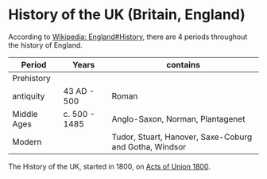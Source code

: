 # History of the UK (Britain, England)

According to [Wikipedia: England#History](https://en.wikipedia.org/wiki/England#History), there are 4 periods throughout the history of England.


Period|Years|contains
--|--|--
Prehistory|
antiquity|43 AD - 500|Roman
Middle Ages|c. 500 - 1485|Anglo-Saxon, Norman, Plantagenet
Modern||Tudor, Stuart, Hanover, Saxe-Coburg and Gotha, Windsor


The History of the UK, started in 1800, on [Acts of Union 1800](https://en.wikipedia.org/wiki/Acts_of_Union_1800).

